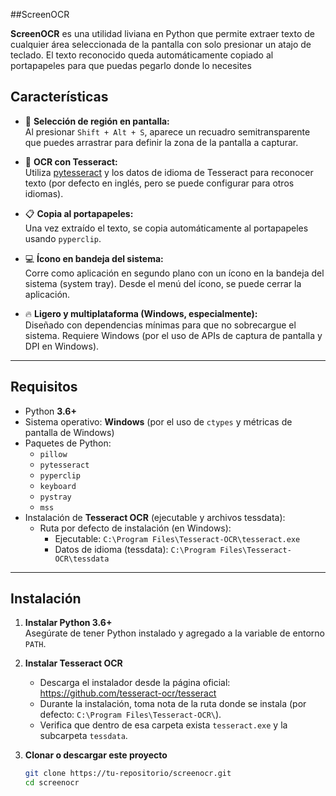 ##ScreenOCR

**ScreenOCR** es una utilidad liviana en Python que permite extraer texto de cualquier área seleccionada de la pantalla con solo presionar un atajo de teclado. El texto reconocido queda automáticamente copiado al portapapeles para que puedas pegarlo donde lo necesites

## Características

- 🎯 **Selección de región en pantalla:**  
  Al presionar `Shift + Alt + S`, aparece un recuadro semitransparente que puedes arrastrar para definir la zona de la pantalla a capturar.

- 🤖 **OCR con Tesseract:**  
  Utiliza [pytesseract](https://github.com/madmaze/pytesseract) y los datos de idioma de Tesseract para reconocer texto (por defecto en inglés, pero se puede configurar para otros idiomas).

- 📋 **Copia al portapapeles:**  
  Una vez extraído el texto, se copia automáticamente al portapapeles usando `pyperclip`.

- 💻 **Ícono en bandeja del sistema:**  
  Corre como aplicación en segundo plano con un ícono en la bandeja del sistema (system tray). Desde el menú del ícono, se puede cerrar la aplicación.

- 🔥 **Ligero y multiplataforma (Windows, especialmente):**  
  Diseñado con dependencias mínimas para que no sobrecargue el sistema. Requiere Windows (por el uso de APIs de captura de pantalla y DPI en Windows).

---

## Requisitos

- Python **3.6+**
- Sistema operativo: **Windows** (por el uso de `ctypes` y métricas de pantalla de Windows)
- Paquetes de Python:
  - `pillow`
  - `pytesseract`
  - `pyperclip`
  - `keyboard`
  - `pystray`
  - `mss`
- Instalación de **Tesseract OCR** (ejecutable y archivos tessdata):
  - Ruta por defecto de instalación (en Windows):  
    - Ejecutable: `C:\Program Files\Tesseract-OCR\tesseract.exe`
    - Datos de idioma (tessdata): `C:\Program Files\Tesseract-OCR\tessdata`

---

## Instalación

1. **Instalar Python 3.6+**  
   Asegúrate de tener Python instalado y agregado a la variable de entorno `PATH`.

2. **Instalar Tesseract OCR**  
   - Descarga el instalador desde la página oficial:  
     https://github.com/tesseract-ocr/tesseract  
   - Durante la instalación, toma nota de la ruta donde se instala (por defecto: `C:\Program Files\Tesseract-OCR\`).
   - Verifica que dentro de esa carpeta exista `tesseract.exe` y la subcarpeta `tessdata`.

3. **Clonar o descargar este proyecto**  
   ```bash
   git clone https://tu-repositorio/screenocr.git
   cd screenocr
